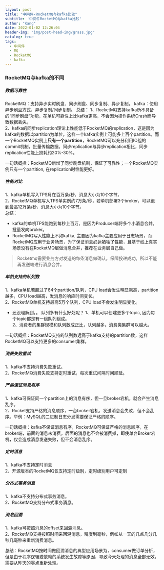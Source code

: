 ```yaml
---
layout: post
title: "中间件-RocketMQ与kafka比较"
subtitle: '中间件RocketMQ与kafka比较'
author: "Kang"
date: 2022-01-02 12:26:04
header-img: "img/post-head-img/grass.jpg"
catalog: true
tags:
  - 中间件
  - MQ
  - RocketMQ
  - kafka
---
```


### RocketMQ与kafka的不同

##### 数据可靠性
RocketMQ：支持异步实时刷盘、同步刷盘、同步复制、异步复制。
kafka：使用异步刷盘方式，异步复制/同步复制。
总结：
1、RocketMQ支持kafka所不具备的“同步刷盘”功能，在单机可靠性上比kafka更高，不会因为操作系统Crash而导致数据丢失。  
2、kafka的同步replication理论上性能低于RocketMQ的replication，这是因为kafka的数据以partition为单位，这样一个kafka实例上可能多上百个partition。而一个RocketMQ实例上**只有一个partition**，RocketMQ可以充分利用IO组的commit机制，批量传输数据。同步replication与异步replication相比，同步replication性能上损耗约20%-30%。  

一句话概括：RocketMQ新增了同步刷盘机制，保证了可靠性；一个RocketMQ实例只有一个partition, 在replication时性能更好。  


##### 性能对比
1、kafka单机写入TPS月在百万条/秒，消息大小为10个字节。  
2、RocketMQ单机写入TPS单实例约7万条/秒，若单机部署3个broker，可以跑到最高12万条/秒，消息大小为10个字节。  
总结：
 - kafka的单机TPS能跑到每秒上百万，是因为Producer端将多个小消息合并，批量发向broker。  
 - RocketMQ写入性能上不如kafka, 主要因为kafka主要应用于日志场景，而RocketMQ应用于业务场景，为了保证消息必达牺牲了性能，且基于线上真实场景没有在RocketMQ层做消息合并，推荐在业务层自己做。  
> Rocketmq需要业务方对发送的每条消息做确认，保障投递成功，所以不能再发送端进行消息合并。

##### 单机支持的队列数
1、kafka单机若超过了64个partition/队列，CPU load会发生明显飙高，partition越多，CPU load越高，发消息的响应时间变长。   
2、RocketMQ单机支持最高5万个队列，CPU load不会发生明显变化。  
 - 还没理解到。。
队列多有什么好处呢？
1、单机可以创建更多个topic, 因为每个topic都是有一组队列组成。  
2、消费者的集群规模和队列数成正比，队列越多，消费类集群可以越大。  

一句话概括：RocketMQ支持的队列数远高于kafka支持的partition数，这样RocketMQ可以支持更多的consumer集群。  

##### 消费失败重试
1、kafka不支持消费失败重试。  
2、RocketMQ消费失败支持定时重试，每次重试间隔时间顺延。  

##### 严格保证消息有序
1、kafka可保证同一个partition上的消息有序，但一旦broker宕机，就会产生消息乱序。  
2、Rocket支持严格的消息顺序，一台broker宕机，发送消息会失败，但不会乱序。举例：MySQL的二进制日志分发需要保证严格的顺序。  

一句话概括：kafka不保证消息有序，RocketMQ可保证严格的消息顺序，在broker端，前面的消息未消费，后面的消息也不会被消费掉，即使单台Broker宕机，仅会造成消息发送失败，但不会消息乱序。  

##### 定时消息
1、kafka不支持定时消息  
2、开源版本的RocketMQ仅支持定时级别，定时级别用户可定制  

##### 分布式事务消息
1、kafka不支持分布式事务消息。  
2、RocketMQ支持分布式事务消息。  


##### 消息回溯
1、kafka可按照消息的offset来回溯消息。  
2、RocketMQ支持按照时间来回溯消息，精度到毫秒，例如从一天的几点几分几秒几毫秒来重新消费消息。  

总结：RocketMQ按时间做回溯消息的典型应用场景为，consumer做订单分析，但是由于程序逻辑或依赖的系统发生故障等原因，导致今天处理的消息全部无效，需要从昨天的零点重新处理。  
